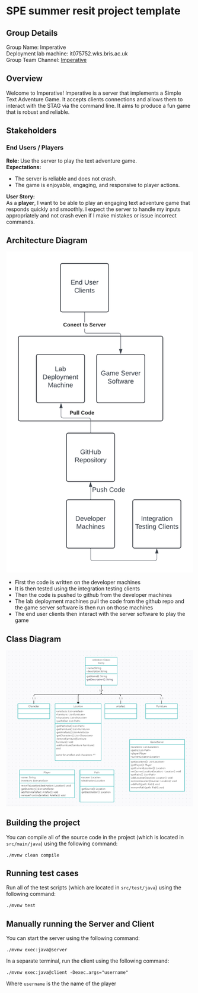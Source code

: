 # SPE summer resit project template

## Group Details

Group Name: Imperative  
Deployment lab machine: it075752.wks.bris.ac.uk  
Group Team Channel: [Imperative](https://teams.microsoft.com/l/channel/19%3A56e1f7d7cc57472ab35f61bedb1a0a8c%40thread.tacv2/Team%20Imperative?groupId=929cf74e-332b-4f32-9b05-35403b3bb092&tenantId=b2e47f30-cd7d-4a4e-a5da-b18cf1a4151b&ngc=true)

## Overview
Welcome to Imperative! Imperative is a server that implements a Simple Text Adventure Game. It accepts clients connections and allows them to interact with the STAG via the command line. It aims to produce a fun game that is robust and reliable. 

## Stakeholders
### End Users / Players ###
**Role:** Use the server to play the text adventure game.  
**Expectations:**  
- The server is reliable and does not crash.
- The game is enjoyable, engaging, and responsive to player actions.  

**User Story:**  
As a **player**, I want to be able to play an engaging text adventure game that responds quickly and smoothly. I expect the server to handle my inputs appropriately and not crash even if I make mistakes or issue incorrect commands.

## Architecture Diagram ## 
![Architecture Diagram](docs/architecture-diagram.png)

* First the code is written on the developer machines
* It is then tested using the integration testing clients
* Then the code is pushed to github from the developer machines
* The lab deployment machines pull the code from the github repo and the game server software is then run on those machines
* The end user clients then interact with the server software to play the game
  
## Class Diagram ## 
![Class Diagram](docs/class-diagram.png)


## Building the project

You can compile all of the source code in the project (which is located in `src/main/java`) using the following command:
```
./mvnw clean compile
```

## Running test cases

Run all of the test scripts (which are located in `src/test/java`) using the following command:
```
./mvnw test
```

## Manually running the Server and Client

You can start the server using the following command:
```
./mvnw exec:java@server
```

In a separate terminal, run the client using the following command:
```
./mvnw exec:java@client -Dexec.args="username"
```
Where `username` is the the name of the player
